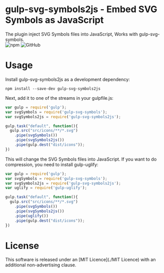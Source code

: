 # gulp-svg-symbols2js - Embed SVG Symbols as JavaScript
The plugin inject SVG Symbols files into JavaScript, Works with gulp-svg-symbols.
<br/>
![npm](https://img.shields.io/npm/v/gulp-svg-symbols2js.svg)
![GitHub](https://img.shields.io/github/license/jofunliang/gulp-svg-symbols2js.svg)

# Usage

Install gulp-svg-symbols2js as a development dependency:
```
npm install --save-dev gulp-svg-symbols2js
```

Next, add it to one of the streams in your gulpfile.js:
```js
var gulp = require('gulp');
var svgSymbols = require('gulp-svg-symbols');
var svgSymbols2js = require('gulp-svg-symbols2js');

gulp.task("default", function(){
  gulp.src("src/icons/**/*.svg")
    .pipe(svgSymbols())
    .pipe(svgSymbols2js())
    .pipe(gulp.dest("dist/icons"));
})
```

This will change the SVG Symbols files into JavaScript. If you want to do compression, you need to install gulp-uglify:
```js
var gulp = require('gulp');
var svgSymbols = require('gulp-svg-symbols');
var svgSymbols2js = require('gulp-svg-symbols2js');
var uglify = require('gulp-uglify');

gulp.task("default", function(){
  gulp.src("src/icons/**/*.svg")
    .pipe(svgSymbols())
    .pipe(svgSymbols2js())
    .pipe(uglify())
    .pipe(gulp.dest("dist/icons"));
})
```

# License
This software is released under an [MIT Licence](./MIT Licence) with an additional non-advertising clause.